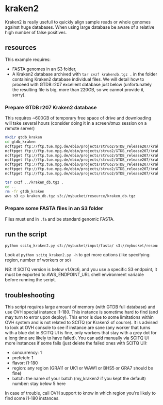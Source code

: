 # kraken2

Kraken2 is really usefull to quickly align sample reads or whole genomes against huge databases. When using large database be aware of a relative high number of false positives. 

## resources

This example requires:

- FASTA genomes in an S3 folder,
- A Kraken2 database archived with `tar cvzf krakendb.tgz .` in the folder containing Kraken2 database individual files. We will detail how to proceed with GTDB r207 excellent database just below (unfortunately the resulting file is big, more than 220GB, so we cannot provide it, sorry).

### Prepare GTDB r207 Kraken2 database

This requires ~600GB of temporary free space of drive and downloading will take several hours (consider doing it in a screen/tmux session on a remote server)

```bash
mkdir gtdb_kraken
cd gtdb_kraken
ncftpget ftp://ftp.tue.mpg.de/ebio/projects/struo2/GTDB_release207/kraken2/database150mers.kraken
ncftpget ftp://ftp.tue.mpg.de/ebio/projects/struo2/GTDB_release207/kraken2/hash.k2d
ncftpget ftp://ftp.tue.mpg.de/ebio/projects/struo2/GTDB_release207/kraken2/opts.k2d
ncftpget ftp://ftp.tue.mpg.de/ebio/projects/struo2/GTDB_release207/kraken2/seqid2taxid.map
ncftpget ftp://ftp.tue.mpg.de/ebio/projects/struo2/GTDB_release207/kraken2/taxo.k2d
ncftpget ftp://ftp.tue.mpg.de/ebio/projects/struo2/GTDB_release207/kraken2/database150mers.kmer_distrib
ncftpget ftp://ftp.tue.mpg.de/ebio/projects/struo2/GTDB_release207/kraken2/database100mers.kmer_distrib

tar cvzf ../kraken_db.tgz .
cd ..
rm -fr gtdb_kraken
aws s3 cp kraken_db.tgz s3://mybucket/resource/kraken_db.tgz
```

### Prepare some FASTA files in an S3 folder

Files must end in `.fa` and be standard genomic FASTA. 

## run the script

```bash
python scitq_kraken2.py s3://mybucket/input/fasta/ s3://mybucket/resource/kraken_db.tgz s3://mybucket/output/kraken2/
```

Look at `python scitq_kraken2.py -h` to get more options (like specifying region, number of workers or so)

NB: If SCITQ version is below v1.0rc6, and you use a specific S3 endpoint, it must be exported to AWS_ENDPOINT_URL shell environment variable before running the script.

## troubleshooting

This script requires large amount of memory (with GTDB full database) and use OVH special instance i1-180. This instance is sometime hard to find (and may turn to error upon deploy). This error is due to some limitations within OVH system and is not related to SCITQ (or Kraken2 of course). It is advised to look at OVH console to see if instance are sane (any worker that turns with a blue dot in SCITQ UI is fine, only workers that stay with a grey dot for a long time are likely to have failed). You can add manually via SCITQ UI more instances if some fails (just delete the failed ones with SCITQ UI):

- concurrency: 1
- prefetch: 1
- flavor: i1-180
- region: any region (GRA11 or UK1 or WAW1 or BHS5 or GRA7 should be fine)
- batch: the name of your batch (my_kraken2 if you kept the default)
number: stay below 5 here

In case of trouble, call OVH support to know in which region you're likely to find some i1-180 instances.